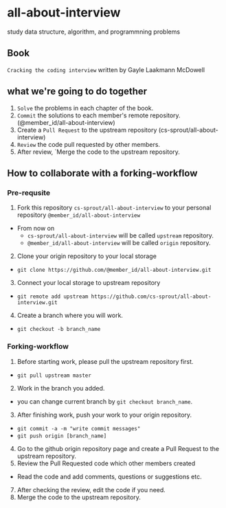 # all-about-interview

study data structure, algorithm, and programmning problems

## Book

`Cracking the coding interview` written by Gayle Laakmann McDowell

## what we're going to do together

1. `Solve` the problems in each chapter of the book.
2. `Commit` the solutions to each member's remote repository. (@member_id/all-about-interview)
3. Create a `Pull Request` to the upstream repository (cs-sprout/all-about-interview)
4. `Review` the code pull requested by other members.
5. After review, `Merge the code to the upstream repository.

## How to collaborate with a forking-workflow

### Pre-requsite

1. Fork this repository `cs-sprout/all-about-interview` to your personal repository `@member_id/all-about-interview`
  - From now on
    + `cs-sprout/all-about-interview` will be called `upstream` repository.
    + `@member_id/all-about-interview` will be called `origin` repository.
2. Clone your origin repository to your local storage
  - `git clone https://github.com/@member_id/all-about-interview.git`
3. Connect your local storage to upstream repository
  - `git remote add upstream https://github.com/cs-sprout/all-about-interview.git`
4. Create a branch where you will work.
  - `git checkout -b branch_name`

### Forking-workflow

1. Before starting work, please pull the upstream repository first.
  - `git pull upstream master`
2. Work in the branch you added.
  - you can change current branch by `git checkout branch_name`.
3. After finishing work, push your work to your origin repository.
  - `git commit -a -m "write commit messages"`
  - `git push origin [branch_name]`
4. Go to the github origin repository page and create a Pull Request to the upstream repository.
5. Review the Pull Requested code which other members created
  - Read the code and add comments, questions or suggestions etc.
7. After checking the review, edit the code if you need.
8. Merge the code to the upstream repository.
